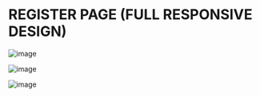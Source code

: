 ﻿# REGISTER PAGE (FULL RESPONSIVE DESIGN)
 
 ![image](https://user-images.githubusercontent.com/94992378/177843711-6cc609e9-1436-49d2-9a50-8bd5911b2b5d.png)
 
 ![image](https://user-images.githubusercontent.com/94992378/177843809-2555668f-7302-4ded-9950-6547f3bd8b82.png)

![image](https://user-images.githubusercontent.com/94992378/177843992-9cd99491-a948-44dc-9628-abfe2a3a6974.png)

